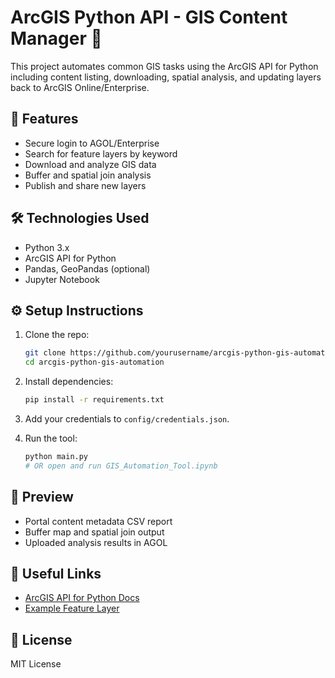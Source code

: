 # ArcGIS Python API - GIS Content Manager 🔄

This project automates common GIS tasks using the ArcGIS API for Python including content listing, downloading, spatial analysis, and updating layers back to ArcGIS Online/Enterprise.

## 🚀 Features
- Secure login to AGOL/Enterprise
- Search for feature layers by keyword
- Download and analyze GIS data
- Buffer and spatial join analysis
- Publish and share new layers

## 🛠️ Technologies Used
- Python 3.x
- ArcGIS API for Python
- Pandas, GeoPandas (optional)
- Jupyter Notebook

## ⚙️ Setup Instructions

1. Clone the repo:
    ```bash
    git clone https://github.com/yourusername/arcgis-python-gis-automation.git
    cd arcgis-python-gis-automation
    ```

2. Install dependencies:
    ```bash
    pip install -r requirements.txt
    ```

3. Add your credentials to `config/credentials.json`.

4. Run the tool:
    ```bash
    python main.py
    # OR open and run GIS_Automation_Tool.ipynb
    ```

## 📸 Preview
- Portal content metadata CSV report
- Buffer map and spatial join output
- Uploaded analysis results in AGOL

## 🔗 Useful Links
- [ArcGIS API for Python Docs](https://developers.arcgis.com/python/)
- [Example Feature Layer](https://www.arcgis.com/home/item.html?id=1b243539f4514b6ba35e7d995890db1d)

## 📄 License
MIT License